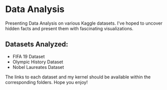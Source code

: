 # Data Analysis

Presenting Data Analysis on various Kaggle datasets. I've hoped to uncover hidden facts and present them with fascinating visualizations.

## Datasets Analyzed:
- FIFA 19 Dataset
- Olympic History Dataset
- Nobel Laureates Dataset

The links to each dataset and my kernel should be available within the corresponding folders. Hope you enjoy!
